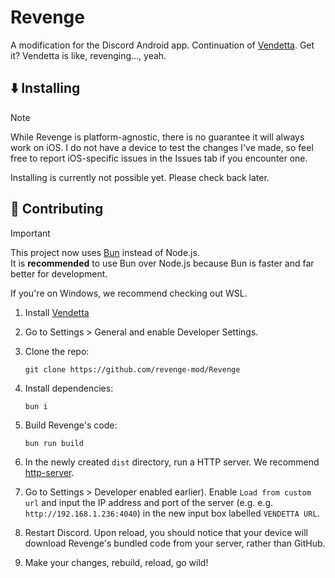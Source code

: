 # Revenge

A modification for the Discord Android app. Continuation of [Vendetta](https://github.com/vendetta-mod). Get it? Vendetta is like, revenging..., yeah.

## ⬇️ Installing

> [!NOTE]
> While Revenge is platform-agnostic, there is no guarantee it will always work on iOS. I do not have a device to test the changes I've made, so feel free to report iOS-specific issues in the Issues tab if you encounter one.

<!--1. Install [Vendetta](https://github.com/vendetta-mod/Vendetta)
2. Go to Settings > General and enable Developer Settings
3. Go to Settings > Developer, then enable `Load from custom url` and input `[PLACEHOLDER]`
   - If that settings section does not appear, restart the app.
4. Restart the app and check if it says Revenge in the settings--->

Installing is currently not possible yet. Please check back later.

## 💖 Contributing

> [!IMPORTANT]  
> This project now uses [Bun](https://bun.sh) instead of Node.js.  
> It is **recommended** to use Bun over Node.js because Bun is faster and far better for development.  
>
> If you're on Windows, we recommend checking out WSL.

1. Install [Vendetta](https://github.com/vendetta-mod/Vendetta)

1. Go to Settings > General and enable Developer Settings.

2. Clone the repo:
    ```
    git clone https://github.com/revenge-mod/Revenge
    ```

3. Install dependencies:
    ```
    bun i
    ```

4. Build Revenge's code:
    ```
    bun run build
    ```

5. In the newly created `dist` directory, run a HTTP server. We recommend [http-server](https://www.npmjs.com/package/http-server).

6. Go to Settings > Developer enabled earlier). Enable `Load from custom url` and input the IP address and port of the server (e.g.  e.g. `http://192.168.1.236:4040`) in the new input box labelled `VENDETTA URL`.

7. Restart Discord. Upon reload, you should notice that your device will download Revenge's bundled code from your server, rather than GitHub.

8. Make your changes, rebuild, reload, go wild!
